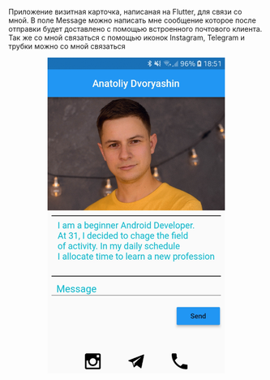 Приложение визитная карточка, написаная на Flutter, для связи со мной.
В поле Message можно написать мне сообщение которое после отправки будет доставлено с помощью встроенного  почтового клиента. Так же со мной связаться с помощью иконок Instagram, Telegram и трубки можно со мной связаться

<p align="center">
  <img src="https://github.com/Exzhnik/Bussiness_card/blob/master/Vertical%20Layout.jpg" width="350" title="hover text">
  
</p>

